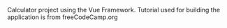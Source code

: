 Calculator project using the Vue Framework. Tutorial used for building the application is from freeCodeCamp.org
